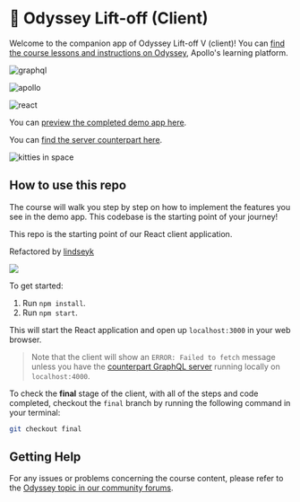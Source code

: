 # 🚀 Odyssey Lift-off (Client)

Welcome to the companion app of Odyssey Lift-off V (client)! You can [find the course lessons and instructions on Odyssey](https://odyssey.apollographql.com/lift-off-part5), Apollo's learning platform.

![graphql](https://img.shields.io/badge/GraphQl-E10098?style=for-the-badge&logo=graphql&logoColor=white)

![apollo](https://img.shields.io/badge/Apollo%20GraphQL-311C87?&style=for-the-badge&logo=Apollo%20GraphQL&logoColor=white)

![react](https://img.shields.io/badge/React-20232A?style=for-the-badge&logo=react&logoColor=61DAFB)

You can [preview the completed demo app here](https://catstronaut-bylindseyk.netlify.app/).

You can [find the server counterpart here](https://github.com/CodeLikeAGirl29/odyssey-lift-off-server).

![kitties in space](https://res.cloudinary.com/codelikeagirl29/image/upload/v1661057806/projects/Catstronauts_wzsrk4.png)

## How to use this repo

The course will walk you step by step on how to implement the features you see in the demo app. This codebase is the starting point of your journey!

This repo is the starting point of our React client application.

Refactored by [lindseyk](http://lindseyk.dev)

![](https://res.cloudinary.com/codelikeagirl29/image/upload/v1659096498/screencapture-localhost-3000-2022-07-29-08_05_26_wffnw8.png)

To get started:

1. Run `npm install`.
1. Run `npm start`.

This will start the React application and open up `localhost:3000` in your web browser.

> Note that the client will show an `ERROR: Failed to fetch` message unless you have the [counterpart GraphQL server](https://github.com/codelikeagirl29/odyssey-lift-off-server) running locally on `localhost:4000`.

To check the **final** stage of the client, with all of the steps and code completed, checkout the `final` branch by running the following command in your terminal:

```bash
git checkout final
```

## Getting Help

For any issues or problems concerning the course content, please refer to the [Odyssey topic in our community forums](https://community.apollographql.com/tags/c/help/6/odyssey).
